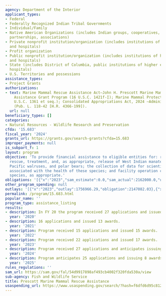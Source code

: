 ```yaml
---
agency: Department of the Interior
applicant_types:
- Federal
- Federally Recognized Indian Tribal Governments
- Individual/Family
- Native American Organizations (includes Indian groups, cooperatives, corporations,
  partnerships, associations)
- Private nonprofit institution/organization (includes institutions of higher education
  and hospitals)
- Profit organization
- Public nonprofit institution/organization (includes institutions of higher education
  and hospitals)
- State (includes District of Columbia, public institutions of higher education and
  hospitals)
- U.S. Territories and possessions
assistance_types:
- Project Grants
authorizations:
- text: Marine Mammal Rescue Assistance Act—John H. Prescott Marine Mammal Rescue
    Assistance Grant Program (16 U.S.C. 1421f-I); Marine Mammal Protection Act (16
    U.S.C. 1361 et seq.); Consolidated Appropriations Act, 2024 —Administrative Provisions
    (Pub. L. 118-42 [H.R. 4366-199]).
  url: null
beneficiary_types: []
categories:
- Natural Resources - Wildlife Research and Preservation
cfda: '15.683'
fiscal_year: '2024'
grants_url: https://grants.gov/search-grants?cfda=15.683
improper_payments: null
is_subpart_f: 1
layout: program
objective: 'To provide financial assistance to eligible entities for: response, recovery,
  rescue, treatment, and, as appropriate, release of West Indian manatees, sea otters,
  Pacific walruses, and polar bears; the collection of data for scientific research
  associated with the health of these species; and facility operation costs for these
  species, as appropriate.'
obligations: '[{"x":"2023","sam_estimate":0.0,"sam_actual":2162000.0,"usa_spending_actual":2161015.5},{"x":"2024","sam_estimate":0.0,"sam_actual":2162000.0,"usa_spending_actual":2380159.58},{"x":"2025","sam_estimate":0.0,"sam_actual":1119999.0,"usa_spending_actual":50680.89}]'
other_program_spending: null
outlays: '[{"x":"2023","outlay":1756966.29,"obligation":2147082.03},{"x":"2024","outlay":1151210.56,"obligation":2497494.55},{"x":"2025","outlay":0.0,"obligation":0.0}]'
permalink: /program/15.683.html
popular_name: ''
program_type: assistance_listing
results:
- description: In FY 20 the program received 27 applications and issued 25 awards.
  year: '2020'
- description: 16 applications and issued 13 awards.
  year: '2021'
- description: Program received 15 applications and issued 15 awards.
  year: '2022'
- description: Program received 22 applications and issued 17 awards.
  year: '2023'
- description: Program received 27 applications and anticipates issuing 15 awards
  year: '2024'
- description: Program anticipates 25 applications and issuing 8 awards
  year: '2025'
rules_regulations: ''
sam_url: https://sam.gov/fal/54d9917898af493cb4002f320fda530a/view
sub-agency: Fish and Wildlife Service
title: Prescott Marine Mammal Rescue Assistance
usaspending_url: https://www.usaspending.gov/search/?hash=f6dfd6d95c812dce880dac5b7635f7f3
---
```

